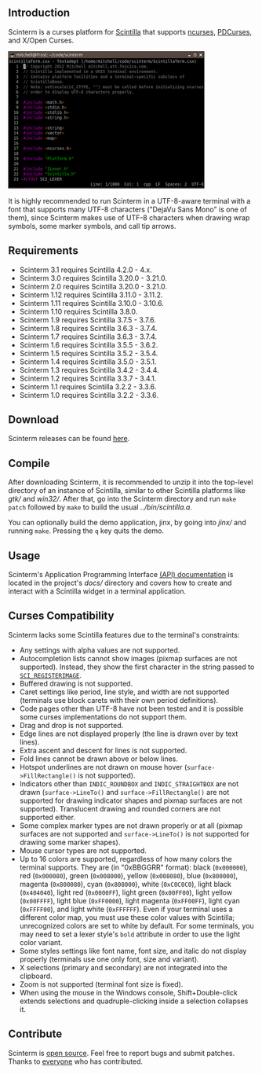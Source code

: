 ## Introduction

Scinterm is a curses platform for [Scintilla][] that supports [ncurses][],
[PDCurses][], and X/Open Curses.

![Scinterm](images/scinterm.png)

It is highly recommended to run Scinterm in a UTF-8-aware terminal with a font
that supports many UTF-8 characters ("DejaVu Sans Mono" is one of them), since
Scinterm makes use of UTF-8 characters when drawing wrap symbols, some marker
symbols, and call tip arrows.

[Scintilla]: https://scintilla.org
[ncurses]: https://invisible-island.net/ncurses/
[PDCurses]: https://pdcurses.org

## Requirements

* Scinterm 3.1 requires Scintilla 4.2.0 - 4.x.
* Scinterm 3.0 requires Scintilla 3.20.0 - 3.21.0.
* Scinterm 2.0 requires Scintilla 3.20.0 - 3.21.0.
* Scinterm 1.12 requires Scintilla 3.11.0 - 3.11.2.
* Scinterm 1.11 requires Scintilla 3.10.0 - 3.10.6.
* Scinterm 1.10 requires Scintilla 3.8.0.
* Scinterm 1.9 requires Scintilla 3.7.5 - 3.7.6.
* Scinterm 1.8 requires Scintilla 3.6.3 - 3.7.4.
* Scinterm 1.7 requires Scintilla 3.6.3 - 3.7.4.
* Scinterm 1.6 requires Scintilla 3.5.5 - 3.6.2.
* Scinterm 1.5 requires Scintilla 3.5.2 - 3.5.4.
* Scinterm 1.4 requires Scintilla 3.5.0 - 3.5.1.
* Scinterm 1.3 requires Scintilla 3.4.2 - 3.4.4.
* Scinterm 1.2 requires Scintilla 3.3.7 - 3.4.1.
* Scinterm 1.1 requires Scintilla 3.2.2 - 3.3.6.
* Scinterm 1.0 requires Scintilla 3.2.2 - 3.3.6.

## Download

Scinterm releases can be found [here][].

[here]: https://github.com/orbitalquark/scinterm/releases

## Compile

After downloading Scinterm, it is recommended to unzip it into the top-level
directory of an instance of Scintilla, similar to other Scintilla platforms like
*gtk/* and *win32/*. After that, go into the Scinterm directory and run
`make patch` followed by `make` to build the usual *../bin/scintilla.a*.

You can optionally build the demo application, jinx, by going into *jinx/* and
running `make`. Pressing the `q` key quits the demo.

## Usage

Scinterm's Application Programming Interface [(API) documentation][] is located
in the project's *docs/* directory and covers how to create and interact with a
Scintilla widget in a terminal application.

[(API) documentation]: api.html

## Curses Compatibility

Scinterm lacks some Scintilla features due to the terminal's constraints:

* Any settings with alpha values are not supported.
* Autocompletion lists cannot show images (pixmap surfaces are not supported).
  Instead, they show the first character in the string passed to
  [`SCI_REGISTERIMAGE`][].
* Buffered drawing is not supported.
* Caret settings like period, line style, and width are not supported
  (terminals use block carets with their own period definitions).
* Code pages other than UTF-8 have not been tested and it is possible some
  curses implementations do not support them.
* Drag and drop is not supported.
* Edge lines are not displayed properly (the line is drawn over by text lines).
* Extra ascent and descent for lines is not supported.
* Fold lines cannot be drawn above or below lines.
* Hotspot underlines are not drawn on mouse hover (`surface->FillRectangle()` is
  not supported).
* Indicators other than `INDIC_ROUNDBOX` and `INDIC_STRAIGHTBOX` are not drawn
  (`surface->LineTo()` and `surface->FillRectangle()` are not supported for
  drawing indicator shapes and pixmap surfaces are not supported). Translucent
  drawing and rounded corners are not supported either.
* Some complex marker types are not drawn properly or at all (pixmap surfaces
  are not supported and `surface->LineTo()` is not supported for drawing some
  marker shapes).
* Mouse cursor types are not supported.
* Up to 16 colors are supported, regardless of how many colors the terminal
  supports. They are (in "0xBBGGRR" format): black (`0x000000`), red
  (`0x000080`), green (`0x008000`), yellow (`0x008080`), blue (`0x800000`),
  magenta (`0x800080`), cyan (`0x808000`), white (`0xC0C0C0`), light black
  (`0x404040`), light red (`0x0000FF`), light green (`0x00FF00`), light yellow
  (`0x00FFFF`), light blue (`0xFF0000`), light magenta (`0xFF00FF`), light cyan
  (`0xFFFF00`), and light white (`0xFFFFFF`). Even if your terminal uses a
  different color map, you must use these color values with Scintilla;
  unrecognized colors are set to white by default. For some terminals, you may
  need to set a lexer style's `bold` attribute in order to use the light color
  variant.
* Some styles settings like font name, font size, and italic do not display
  properly (terminals use one only font, size and variant).
* X selections (primary and secondary) are not integrated into the clipboard.
* Zoom is not supported (terminal font size is fixed).
* When using the mouse in the Windows console, Shift+Double-click extends
  selections and quadruple-clicking inside a selection collapses it.

[`SCI_REGISTERIMAGE`]: https://scintilla.org/ScintillaDoc.html#SCI_REGISTERIMAGE

## Contribute

Scinterm is [open source][]. Feel free to report bugs and submit patches. Thanks
to [everyone][] who has contributed.

[open source]: https://github.com/orbitalquark/scinterm
[everyone]: thanks.html
